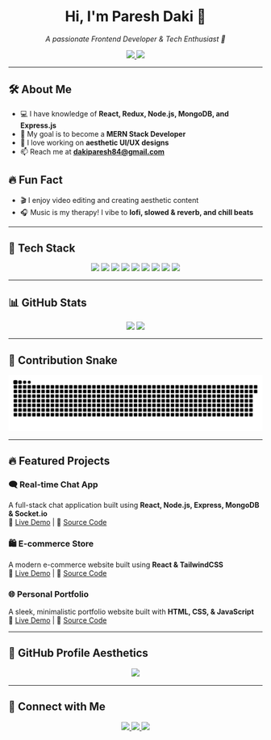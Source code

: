 <!-- Profile Header -->
<h1 align="center">Hi, I'm Paresh Daki 👋</h1>
<p align="center">
  <i>A passionate Frontend Developer & Tech Enthusiast 🚀</i>
</p>

<!-- Social Links -->
<p align="center">
  <a href="https://www.linkedin.com/in/paresh954/">
    <img src="https://img.shields.io/badge/LinkedIn-0A66C2?style=for-the-badge&logo=linkedin&logoColor=white"/>
  </a>
  <a href="https://github.com/paresh954">
    <img src="https://img.shields.io/badge/GitHub-181717?style=for-the-badge&logo=github&logoColor=white"/>
  </a>
</p>

---

## 🛠️ About Me  
- 💻 I have knowledge of **React, Redux, Node.js, MongoDB, and Express.js**  
- 🎯 My goal is to become a **MERN Stack Developer**  
- 🎨 I love working on **aesthetic UI/UX designs**  
- 📫 Reach me at **dakiparesh84@gmail.com**  

## 🔥 Fun Fact  
- 🎬 I enjoy video editing and creating aesthetic content  
- 🎧 Music is my therapy! I vibe to **lofi, slowed & reverb, and chill beats**  

---

## 🚀 Tech Stack  
<div align="center">
  <img src="https://img.shields.io/badge/HTML5-E34F26?style=for-the-badge&logo=html5&logoColor=white"/>
  <img src="https://img.shields.io/badge/CSS3-1572B6?style=for-the-badge&logo=css3&logoColor=white"/>
  <img src="https://img.shields.io/badge/JavaScript-F7DF1E?style=for-the-badge&logo=javascript&logoColor=black"/>
  <img src="https://img.shields.io/badge/React-61DAFB?style=for-the-badge&logo=react&logoColor=black"/>
  <img src="https://img.shields.io/badge/Redux-764ABC?style=for-the-badge&logo=redux&logoColor=white"/>
  <img src="https://img.shields.io/badge/TailwindCSS-38B2AC?style=for-the-badge&logo=tailwind-css&logoColor=white"/>
  <img src="https://img.shields.io/badge/Node.js-339933?style=for-the-badge&logo=node.js&logoColor=white"/>
  <img src="https://img.shields.io/badge/Express.js-000000?style=for-the-badge&logo=express&logoColor=white"/>
  <img src="https://img.shields.io/badge/MongoDB-47A248?style=for-the-badge&logo=mongodb&logoColor=white"/>
</div>

---

## 📊 GitHub Stats  
<div align="center">
  <img src="https://github-readme-stats.vercel.app/api?username=paresh954&show_icons=true&theme=radical" height="150" />
  <img src="https://github-readme-stats.vercel.app/api/top-langs/?username=paresh954&layout=compact&theme=radical" height="150"/>
</div>

---

## 🐍 Contribution Snake  

<picture>
  <source media="(prefers-color-scheme: dark)" srcset="https://raw.githubusercontent.com/paresh954/paresh954/output/github-snake-dark.svg" />
  <source media="(prefers-color-scheme: light)" srcset="https://raw.githubusercontent.com/paresh954/paresh954/output/github-snake.svg" />
  <img alt="github-snake" src="https://raw.githubusercontent.com/paresh954/paresh954/output/github-snake.svg" />
</picture>


---

## 🔥 Featured Projects  
### 🗨️ Real-time Chat App  
A full-stack chat application built using **React, Node.js, Express, MongoDB & Socket.io**  
🚀 [Live Demo](https://fullstack-chat-app-d88x.onrender.com/) | 📂 [Source Code](https://github.com/paresh954/fullstack-chat-app)  

### 🛍️ E-commerce Store  
A modern e-commerce website built using **React & TailwindCSS**  
🚀 [Live Demo](#) | 📂 [Source Code](#)  

### 🌐 Personal Portfolio  
A sleek, minimalistic portfolio website built with **HTML, CSS, & JavaScript**  
🚀 [Live Demo](https://cerulean-nasturtium-c0675e.netlify.app/) | 📂 [Source Code](#)  

---

## 🎨 GitHub Profile Aesthetics  
<p align="center">
  <img src="https://github-profile-summary-cards.vercel.app/api/cards/profile-details?username=paresh954&theme=github_dark"/>
</p>

---

## 🤝 Connect with Me  
<p align="center">
  <a href="mailto:dakiparesh84@gmail.com">
    <img src="https://img.shields.io/badge/Gmail-D14836?style=for-the-badge&logo=gmail&logoColor=white"/>
  </a>
  <a href="https://www.linkedin.com/in/paresh954/">
    <img src="https://img.shields.io/badge/LinkedIn-0A66C2?style=for-the-badge&logo=linkedin&logoColor=white"/>
  </a>
  <a href="https://github.com/paresh954">
    <img src="https://img.shields.io/badge/GitHub-181717?style=for-the-badge&logo=github&logoColor=white"/>
  </a>
</p>
